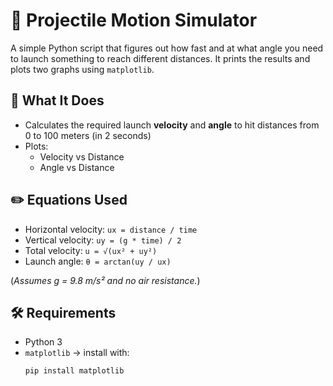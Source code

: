 # 🚀 Projectile Motion Simulator

A simple Python script that figures out how fast and at what angle you need to launch something to reach different distances. It prints the results and plots two graphs using `matplotlib`.

## 📌 What It Does

- Calculates the required launch **velocity** and **angle** to hit distances from 0 to 100 meters (in 2 seconds)
- Plots:
  - Velocity vs Distance
  - Angle vs Distance

## ✏️ Equations Used

- Horizontal velocity: `ux = distance / time`
- Vertical velocity: `uy = (g * time) / 2`
- Total velocity: `u = √(ux² + uy²)`
- Launch angle: `θ = arctan(uy / ux)`

(*Assumes g = 9.8 m/s² and no air resistance.*)

## 🛠️ Requirements

- Python 3
- `matplotlib` → install with:
  ```bash
  pip install matplotlib
